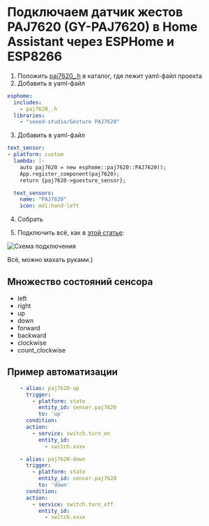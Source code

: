 # Подключаем датчик жестов PAJ7620 (GY-PAJ7620) в Home Assistant через ESPHome и ESP8266

1. Положить [paj7620_.h](https://github.com/apaex/PAJ7620-ESPHome/blob/main/paj7620_.h) в каталог, где лежит yaml-файл проекта
2. Добавить в yaml-файл 

```yaml
esphome:
  includes:
    - paj7620_.h
  libraries:
    - "seeed-studio/Gesture PAJ7620"
```

3. Добавить в yaml-файл 

```yaml
text_sensor:
- platform: custom
  lambda: |-
    auto paj7620 = new esphome::paj7620::PAJ7620();
    App.register_component(paj7620);
    return {paj7620->guesture_sensor};

  text_sensors:
    name: "PAJ7620"
    icon: mdi:hand-left
```
    
4. Собрать

5. Подключить всё, как в [этой статье](http://www.esp8266learning.com/paj7620-gesture-sensor-and-esp8266.php):

![Схема подключения](https://i2.wp.com/www.esp8266learning.com/wp-content/uploads/2018/09/esp8266-and-PAJ7620_bb.jpg?w=549 "Схема")

Всё, можно махать руками.)


## Множество состояний сенсора

* left
* right
* up
* down
* forward
* backward
* clockwise
* count_clockwise

## Пример автоматизации

```yaml
    - alias: paj7620-up
      trigger:
        - platform: state
          entity_id: sensor.paj7620
          to: 'up'      
      condition:
      action:
        - service: switch.turn_on
          entity_id:
            - switch.xxxx

    - alias: paj7620-down
      trigger:
        - platform: state
          entity_id: sensor.paj7620
          to: 'down'      
      condition:
      action:
        - service: switch.turn_off
          entity_id:
            - switch.xxxx
```			


